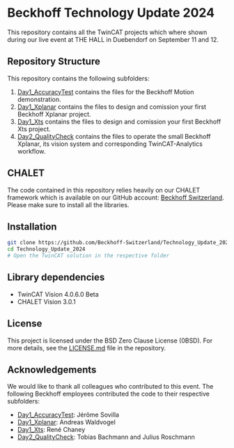 # Beckhoff Technology Update 2024

This repository contains all the TwinCAT projects which where shown during our live event at THE HALL in Duebendorf on September 11 and 12. 

## Repository Structure

This repository contains the following subfolders:

1. [Day1_AccuracyTest](./Day1_AccuracyTest) contains the files for the Beckhoff Motion demonstration.
2. [Day1_Xplanar](./Day1_Xplanar) contains the files to design and comission your first Beckhoff Xplanar project.
3. [Day1_Xts](./Day1_Xts) contains the files to design and comission your first Beckhoff Xts project.
4. [Day2_QualityCheck](./Day2_QualityCheck) contains the files to operate the small Beckhoff Xplanar, its vision system and corresponding TwinCAT-Analytics workflow.

## CHALET
The code contained in this repository relies heavily on our CHALET framework which is available on our GitHub account: [Beckhoff Switzerland](https://github.com/Beckhoff-Switzerland).
Please make sure to install all the libraries. 

## Installation

```bash
git clone https://github.com/Beckhoff-Switzerland/Technology_Update_2024.git
cd Technology_Update_2024
# Open the TwinCAT solution in the respective folder
```

## Library dependencies 
- TwinCAT Vision 4.0.6.0 Beta
- CHALET Vision 3.0.1

## License

This project is licensed under the BSD Zero Clause License (0BSD). For more details, see the [LICENSE.md](LICENSE.md) file in the repository.

## Acknowledgements
We would like to thank all colleagues who contributed to this event. 
The following Beckhoff employees contributed the code to their respective subfolders:

- [Day1_AccuracyTest](./Day1_AccuracyTest): Jérôme Sovilla
- [Day1_Xplanar](./Day1_Xplanar): Andreas Waldvogel
- [Day1_Xts](./Day1_Xts): René Chaney
- [Day2_QualityCheck](./Day2_QualityCheck): Tobias Bachmann and Julius Roschmann




